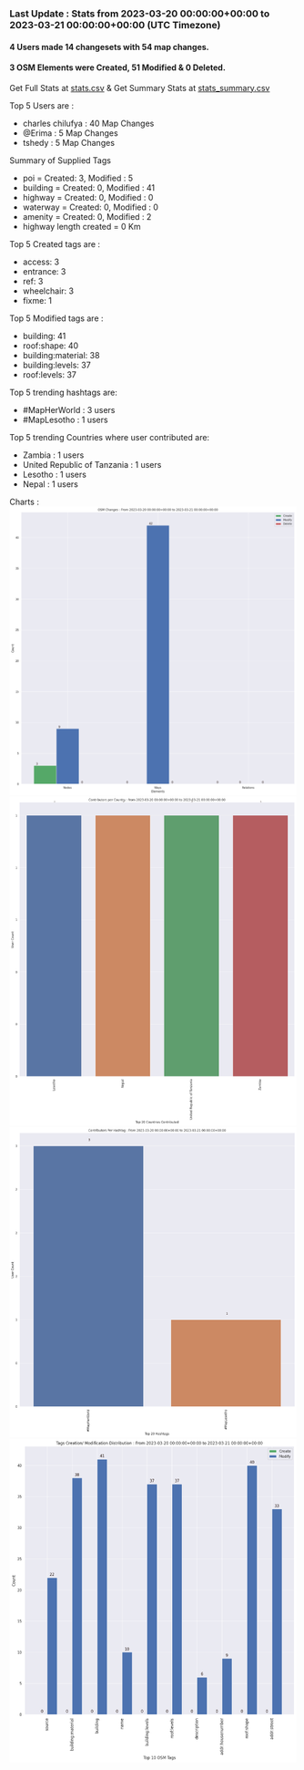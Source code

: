 ### Last Update : Stats from 2023-03-20 00:00:00+00:00 to 2023-03-21 00:00:00+00:00 (UTC Timezone)

#### 4 Users made 14 changesets with 54 map changes.
#### 3 OSM Elements were Created, 51 Modified & 0 Deleted.
Get Full Stats at [stats.csv](/stats/mapherworld/Daily/stats.csv)
 & Get Summary Stats at [stats_summary.csv](/stats/mapherworld/Daily/stats_summary.csv)

Top 5 Users are : 
- charles chilufya : 40 Map Changes
- @Erima : 5 Map Changes
- tshedy : 5 Map Changes

Summary of Supplied Tags
- poi = Created: 3, Modified : 5
- building = Created: 0, Modified : 41
- highway = Created: 0, Modified : 0
- waterway = Created: 0, Modified : 0
- amenity = Created: 0, Modified : 2
- highway length created = 0 Km


Top 5 Created tags are :
- access: 3
- entrance: 3
- ref: 3
- wheelchair: 3
- fixme: 1


Top 5 Modified tags are :
- building: 41
- roof:shape: 40
- building:material: 38
- building:levels: 37
- roof:levels: 37


Top 5 trending hashtags are:
- #MapHerWorld : 3 users
- #MapLesotho : 1 users


Top 5 trending Countries where user contributed are:
- Zambia : 1 users
- United Republic of Tanzania : 1 users
- Lesotho : 1 users
- Nepal : 1 users


 Charts : 
![Alt text](./stats_osm_changes.png) 
![Alt text](./stats_users_per_country.png) 
![Alt text](./stats_users_per_hashtag.png) 
![Alt text](./stats_tags.png) 

